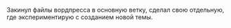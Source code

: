 Закинул файлы вордпресса в основную ветку, сделал свою отдельную, где экспериментирую с созданием новой темы.